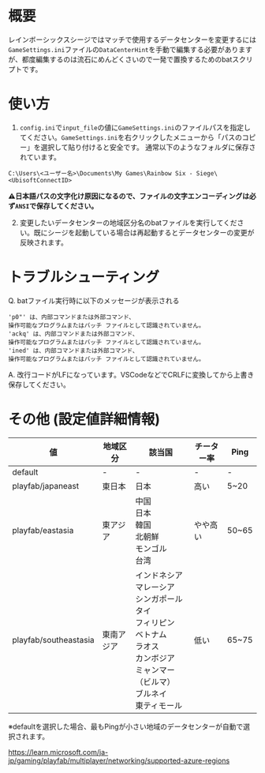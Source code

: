 # 概要
レインボーシックスシージではマッチで使用するデータセンターを変更するには`GameSettings.ini`ファイルの`DataCenterHint`を手動で編集する必要がありますが、都度編集するのは流石にめんどくさいので一発で置換するためのbatスクリプトです。

# 使い方
1. `config.ini`で`input_file`の値に`GameSettings.ini`のファイルパスを指定してください。`GameSettings.ini`を右クリックしたメニューから「パスのコピー」を選択して貼り付けると安全です。
通常以下のようなフォルダに保存されています。
```
C:\Users\<ユーザー名>\Documents\My Games\Rainbow Six - Siege\<UbisoftConnectID>
```
**⚠日本語パスの文字化け原因になるので、ファイルの文字エンコーディングは必ず`ANSI`で保存してください。**

2. 変更したいデータセンターの地域区分名のbatファイルを実行してください。既にシージを起動している場合は再起動するとデータセンターの変更が反映されます。

# トラブルシューティング
Q. batファイル実行時に以下のメッセージが表示される
```
'p0"' は、内部コマンドまたは外部コマンド、
操作可能なプログラムまたはバッチ ファイルとして認識されていません。
'ackq' は、内部コマンドまたは外部コマンド、
操作可能なプログラムまたはバッチ ファイルとして認識されていません。
'ined' は、内部コマンドまたは外部コマンド、
操作可能なプログラムまたはバッチ ファイルとして認識されていません。
```
A. 改行コードがLFになっています。VSCodeなどでCRLFに変換してから上書き保存してください。

# その他 (設定値詳細情報)
| 値                    | 地域区分   | 該当国                                                                                                                                                   | チーター率 | Ping  | 
| --------------------- | ---------- | -------------------------------------------------------------------------------------------------------------------------------------------------------- | ---------- | ----- | 
| default               | -     | -                                                                                                                                                     | -       | -  | 
| playfab/japaneast     | 東日本     | 日本                                                                                                                                                     | 高い       | 5~20  | 
| playfab/eastasia      | 東アジア   | 中国<br>日本<br>韓国<br>北朝鮮<br>モンゴル<br>台湾                                                                                                       | やや高い   | 50~65 | 
| playfab/southeastasia | 東南アジア | インドネシア<br>マレーシア<br>シンガポール<br>タイ<br>フィリピン<br>ベトナム<br>ラオス<br>カンボジア<br>ミャンマー（ビルマ）<br>ブルネイ<br>東ティモール | 低い       | 65~75 | 

※defaultを選択した場合、最もPingが小さい地域のデータセンターが自動で選択されます。

https://learn.microsoft.com/ja-jp/gaming/playfab/multiplayer/networking/supported-azure-regions
